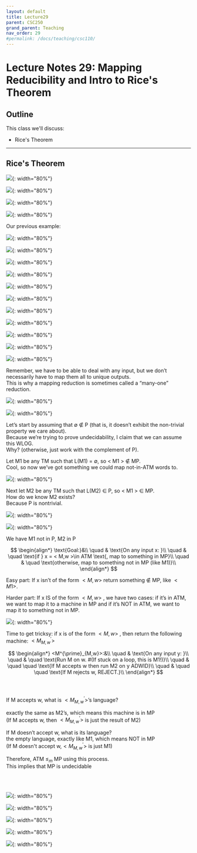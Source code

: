 ```yaml
---
layout: default
title: Lecture29
parent: CSC250
grand_parent: Teaching
nav_order: 29
#permalink: /docs/teaching/csc110/
---  
```


Lecture Notes 29: Mapping Reducibility and Intro to Rice's Theorem
==================================================================

  

Outline
-------

This class we'll discuss:

* Rice's Theorem

  

* * *

  
  

Rice's Theorem
-------------------------

  
  
![](../../../assets/images/csc250/lecture26/Rice-02.png){: width="80%"}  
  
  
  
![](../../../assets/images/csc250/lecture26/Rice-03.png){: width="80%"}  
  
  
  
![](../../../assets/images/csc250/lecture26/Rice-04.png){: width="80%"}  
  
  
  
![](../../../assets/images/csc250/lecture26/Rice-05.png){: width="80%"}  
  
Our previous example:  
  
![](../../../assets/images/csc250/lecture26/Rice-06.png){: width="80%"}  
  
  
  
![](../../../assets/images/csc250/lecture26/Rice-07.png){: width="80%"}  
  
  
  
![](../../../assets/images/csc250/lecture26/Rice-08.png){: width="80%"}  
  
  
  
![](../../../assets/images/csc250/lecture26/Rice-09.png){: width="80%"}  
  
  
  
![](../../../assets/images/csc250/lecture26/Rice-10.png){: width="80%"}  
  
  
  
![](../../../assets/images/csc250/lecture26/Rice-11.png){: width="80%"}  
  
  
  
![](../../../assets/images/csc250/lecture26/Rice-12.png){: width="80%"}  
  
  
  
![](../../../assets/images/csc250/lecture26/Rice-13.png){: width="80%"}  
  
  
  
![](../../../assets/images/csc250/lecture26/Rice-14.png){: width="80%"}  
  

  
  
![](../../../assets/images/csc250/lecture26/Rice-15.png){: width="80%"}  
  
  
  
![](../../../assets/images/csc250/lecture26/Rice-16.png){: width="80%"}  
  
Remember, we have to be able to deal with any input, but we don’t necessarily have to map them all to unique outputs.  
This is why a mapping reduction is sometimes called a “many-one” reduction.  
  
  
  
![](../../../assets/images/csc250/lecture26/mapping.png){: width="80%"}  
  
  
  
![](../../../assets/images/csc250/lecture26/Rice-17.png){: width="80%"}  
  
Let’s start by assuming that ∅ ∉ P (that is, it doesn’t exhibit the non-trivial property we care about).  
Because we’re trying to prove undecidability, I claim that we can assume this WLOG.  
Why? (otherwise, just work with the complement of P).  
  
Let M1 be any TM such that L(M1) = ∅, so < M1 > ∉ MP.  
Cool, so now we’ve got something we could map not-in-ATM words to.  
  
  
  
  
![](../../../assets/images/csc250/lecture26/Rice-18.png){: width="80%"}  
  
Next let M2 be any TM such that L(M2) ∈ P, so < M1 > ∈ MP.  
How do we know M2 exists?  
Because P is nontrivial.  
  
  
  
![](../../../assets/images/csc250/lecture26/mapping2.png){: width="80%"}  
  
  
  
![](../../../assets/images/csc250/lecture26/Rice-19.png){: width="80%"}  
  
We have M1 not in P, M2 in P  
  
<!-- Goal:  
on any input x:  
if $x = < M,w >$ $\in$ ATM, map to something in MP  
otherwise, map to something not in MP (like M1)   -->

$$
\begin{align*}
\text{Goal:}&\\
\quad & \text{On any input x:  }\\
\quad & \quad \text{if } x = < M,w >\in ATM \text{, map to something in MP}\\
\quad & \quad \text{otherwise, map to something not in MP (like M1)}\\
\end{align*}
$$


Easy part: If x isn’t of the form $< M,w >$ return something $\notin$ MP, like $< M1 >$.  
  
Harder part: If x IS of the form $< M,w >$ , we have two cases: if it’s in ATM, we want to map it to a machine in MP and if it’s NOT in ATM, we want to map it to something not in MP.  
  
  
  
  
![](../../../assets/images/csc250/lecture26/Rice-20.png){: width="80%"}  
  
Time to get tricksy: if x is of the form $< M,w >$ , then return the following machine: $< M^{\prime}_{M,w} >$  

$$
\begin{align*}
<M^{\prime}_{M,w}>:&\\
\quad & \text{On any input y:  }\\
\quad & \quad \text{Run M on w. #(If stuck on a loop, this is M1!)}\\
\quad & \quad \quad \text{If M accepts w then run M2 on y ADWID}\\
\quad & \quad \quad \text{If M rejects w, REJECT.}\\
\end{align*}
$$
<br><br>
  
  

If M accepts w, what is $<M^{\prime}_{M,w}>$’s language?  

exactly the same as M2’s, which means this machine is in MP  
(If M accepts w, then $< M^{\prime}_{M,w} >$ is just the result of M2)  
  
If M doesn’t accept w, what is its language?  
the empty language, exactly like M1, which means NOT in MP  
(If M doesn't accept w,$< M^{\prime}_{M,w} >$ is just M1)  
  
Therefore, ATM $\leq_m$ MP using this process.  
This implies that MP is undecidable  
  
<br><br>
  
  
![](../../../assets/images/csc250/lecture26/Rice-21.png){: width="80%"}  
  
  
  
![](../../../assets/images/csc250/lecture26/Rice-22.png){: width="80%"}  
  
  
  
![](../../../assets/images/csc250/lecture26/Rice-23.png){: width="80%"}


  
  
![](../../../assets/images/csc250/lecture26/Rice-21.png){: width="80%"}  
  
  
  
![](../../../assets/images/csc250/lecture26/Rice-22.png){: width="80%"}